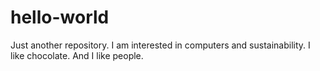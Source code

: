 # hello-world
Just another repository.
I am interested in computers and sustainability.
I like chocolate.
And I like people.
